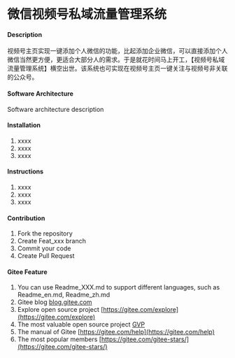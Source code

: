 # 微信视频号私域流量管理系统

#### Description
视频号主页实现一键添加个人微信的功能，比起添加企业微信，可以直接添加个人微信当然更方便，更适合大部分人的需求。于是就花时间马上开工，【视频号私域流量管理系统】横空出世。该系统也可实现在视频号主页一键关注与视频号非关联的公众号。

#### Software Architecture
Software architecture description

#### Installation

1.  xxxx
2.  xxxx
3.  xxxx

#### Instructions

1.  xxxx
2.  xxxx
3.  xxxx

#### Contribution

1.  Fork the repository
2.  Create Feat_xxx branch
3.  Commit your code
4.  Create Pull Request


#### Gitee Feature

1.  You can use Readme\_XXX.md to support different languages, such as Readme\_en.md, Readme\_zh.md
2.  Gitee blog [blog.gitee.com](https://blog.gitee.com)
3.  Explore open source project [https://gitee.com/explore](https://gitee.com/explore)
4.  The most valuable open source project [GVP](https://gitee.com/gvp)
5.  The manual of Gitee [https://gitee.com/help](https://gitee.com/help)
6.  The most popular members  [https://gitee.com/gitee-stars/](https://gitee.com/gitee-stars/)
